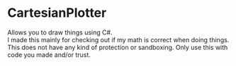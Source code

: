 # CartesianPlotter
Allows you to draw things using C#.  
I made this mainly for checking out if my math is correct when doing things.  
This does not have any kind of protection or sandboxing. Only use this with code you made and/or trust.
